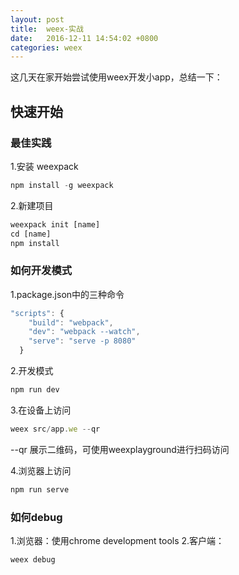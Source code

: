 ```yaml
---
layout: post
title:  weex-实战
date:   2016-12-11 14:54:02 +0800
categories: weex
---
```



这几天在家开始尝试使用weex开发小app，总结一下：

## 快速开始

### 最佳实践

1.安装 weexpack

```javascript
npm install -g weexpack
```


2.新建项目

```javascript
weexpack init [name]
cd [name]
npm install
```

### 如何开发模式

1.package.json中的三种命令

```javascript
"scripts": {
    "build": "webpack",
    "dev": "webpack --watch",
    "serve": "serve -p 8080"
  }
```

2.开发模式

```javascript
npm run dev
```

3.在设备上访问

```javascript
weex src/app.we --qr
```

--qr 展示二维码，可使用weexplayground进行扫码访问

4.浏览器上访问

```javascript
npm run serve
```



### 如何debug

1.浏览器：使用chrome development tools
2.客户端：

```javascript
weex debug
```


